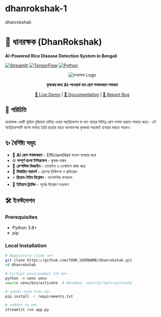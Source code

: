 # dhanrokshak-1
dhanrokshak
# 🌾 ধানরক্ষক (DhanRokshak)

**AI-Powered Rice Disease Detection System in Bengali**

[![Streamlit](https://img.shields.io/badge/Streamlit-FF4B4B?style=for-the-badge&logo=Streamlit&logoColor=white)](https://streamlit.io)
[![TensorFlow](https://img.shields.io/badge/TensorFlow-FF6F00?style=for-the-badge&logo=tensorflow&logoColor=white)](https://tensorflow.org)
[![Python](https://img.shields.io/badge/Python-3776AB?style=for-the-badge&logo=python&logoColor=white)](https://python.org)

<div align="center">
  
  ![ধানরক্ষক Logo](https://www.pinterest.com/pin/76209418689740748/)
  
  **কৃষকের জন্য AI-পাওয়ার্ড ধান রোগ শনাক্তকরণ সমাধান**
  
  [🚀 Live Demo](#) | [📖 Documentation](#) | [🐛 Report Bug](#)
  
</div>

## 📖 পরিচিতি

ধানরক্ষক একটি কৃত্রিম বুদ্ধিমত্তা চালিত ওয়েব অ্যাপ্লিকেশন যা ধান গাছের বিভিন্ন রোগ সনাক্ত করতে সাহায্য করে। এই অ্যাপ্লিকেশনটি বাংলা ভাষায় তৈরি হয়েছে যাতে বাংলাদেশর কৃষকরা সহজেই ব্যবহার করতে পারেন।

## ✨ বৈশিষ্ট্য সমূহ

- 🤖 **AI রোগ শনাক্তকরণ** - EfficientNet মডেল ব্যবহার করে
- 🌐 **সম্পূর্ণ বাংলা ইন্টারফেস** - কৃষক-বান্ধব
- 📱 **রেস্পন্সিভ ডিজাইন** - মোবাইল ও ডেস্কটপে কাজ করে
- 🎯 **বিস্তারিত পরামর্শ** - রোগের চিকিৎসা ও প্রতিরোধ
- ⚡ **রিয়েল-টাইম বিশ্লেষণ** - তাৎক্ষণিক ফলাফল
- 💾 **ইতিহাস ট্র্যাকিং** - পূর্বের বিশ্লেষণ সংরক্ষণ

## 🛠️ ইনস্টলেশন

### Prerequisites
- Python 3.8+
- pip

### Local Installation

```bash
# Repository clone করুন
git clone https://github.com/YOUR_USERNAME/dhanrokshak.git
cd dhanrokshak

# Virtual environment তৈরি করুন
python -m venv venv
source venv/bin/activate  # Windows: venv\Scripts\activate

# প্রয়োজনীয় প্যাকেজ ইনস্টল করুন
pip install -r requirements.txt

# অ্যাপ্লিকেশন চালু করুন
streamlit run app.py
